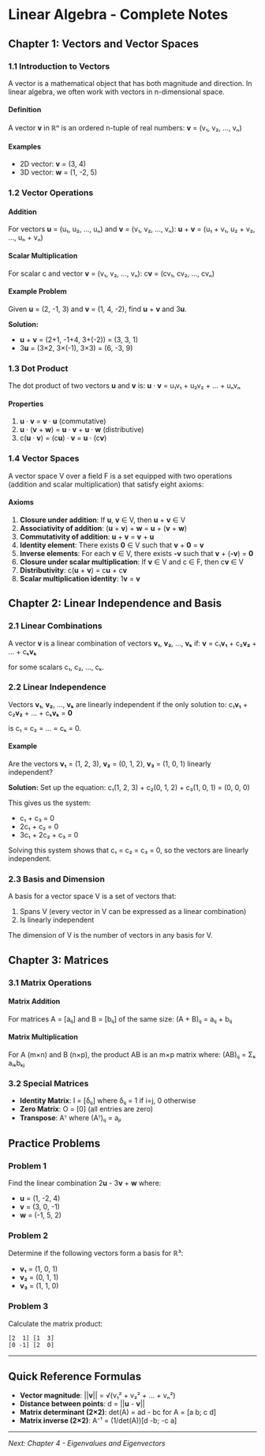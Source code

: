 # Linear Algebra - Complete Notes

## Chapter 1: Vectors and Vector Spaces

### 1.1 Introduction to Vectors

A vector is a mathematical object that has both magnitude and direction. In linear algebra, we often work with vectors in n-dimensional space.

#### Definition
A vector **v** in ℝⁿ is an ordered n-tuple of real numbers:
**v** = (v₁, v₂, ..., vₙ)

#### Examples
- 2D vector: **v** = (3, 4)
- 3D vector: **w** = (1, -2, 5)

### 1.2 Vector Operations

#### Addition
For vectors **u** = (u₁, u₂, ..., uₙ) and **v** = (v₁, v₂, ..., vₙ):
**u** + **v** = (u₁ + v₁, u₂ + v₂, ..., uₙ + vₙ)

#### Scalar Multiplication
For scalar c and vector **v** = (v₁, v₂, ..., vₙ):
c**v** = (cv₁, cv₂, ..., cvₙ)

#### Example Problem
Given **u** = (2, -1, 3) and **v** = (1, 4, -2), find **u** + **v** and 3**u**.

**Solution:**
- **u** + **v** = (2+1, -1+4, 3+(-2)) = (3, 3, 1)
- 3**u** = (3×2, 3×(-1), 3×3) = (6, -3, 9)

### 1.3 Dot Product

The dot product of two vectors **u** and **v** is:
**u** · **v** = u₁v₁ + u₂v₂ + ... + uₙvₙ

#### Properties
1. **u** · **v** = **v** · **u** (commutative)
2. **u** · (**v** + **w**) = **u** · **v** + **u** · **w** (distributive)
3. c(**u** · **v**) = (c**u**) · **v** = **u** · (c**v**)

### 1.4 Vector Spaces

A vector space V over a field F is a set equipped with two operations (addition and scalar multiplication) that satisfy eight axioms:

#### Axioms
1. **Closure under addition**: If **u**, **v** ∈ V, then **u** + **v** ∈ V
2. **Associativity of addition**: (**u** + **v**) + **w** = **u** + (**v** + **w**)
3. **Commutativity of addition**: **u** + **v** = **v** + **u**
4. **Identity element**: There exists **0** ∈ V such that **v** + **0** = **v**
5. **Inverse elements**: For each **v** ∈ V, there exists **-v** such that **v** + (**-v**) = **0**
6. **Closure under scalar multiplication**: If **v** ∈ V and c ∈ F, then c**v** ∈ V
7. **Distributivity**: c(**u** + **v**) = c**u** + c**v**
8. **Scalar multiplication identity**: 1**v** = **v**

## Chapter 2: Linear Independence and Basis

### 2.1 Linear Combinations

A vector **v** is a linear combination of vectors **v₁**, **v₂**, ..., **vₖ** if:
**v** = c₁**v₁** + c₂**v₂** + ... + cₖ**vₖ**

for some scalars c₁, c₂, ..., cₖ.

### 2.2 Linear Independence

Vectors **v₁**, **v₂**, ..., **vₖ** are linearly independent if the only solution to:
c₁**v₁** + c₂**v₂** + ... + cₖ**vₖ** = **0**

is c₁ = c₂ = ... = cₖ = 0.

#### Example
Are the vectors **v₁** = (1, 2, 3), **v₂** = (0, 1, 2), **v₃** = (1, 0, 1) linearly independent?

**Solution:**
Set up the equation: c₁(1, 2, 3) + c₂(0, 1, 2) + c₃(1, 0, 1) = (0, 0, 0)

This gives us the system:
- c₁ + c₃ = 0
- 2c₁ + c₂ = 0  
- 3c₁ + 2c₂ + c₃ = 0

Solving this system shows that c₁ = c₂ = c₃ = 0, so the vectors are linearly independent.

### 2.3 Basis and Dimension

A basis for a vector space V is a set of vectors that:
1. Spans V (every vector in V can be expressed as a linear combination)
2. Is linearly independent

The dimension of V is the number of vectors in any basis for V.

## Chapter 3: Matrices

### 3.1 Matrix Operations

#### Matrix Addition
For matrices A = [aᵢⱼ] and B = [bᵢⱼ] of the same size:
(A + B)ᵢⱼ = aᵢⱼ + bᵢⱼ

#### Matrix Multiplication
For A (m×n) and B (n×p), the product AB is an m×p matrix where:
(AB)ᵢⱼ = Σₖ aᵢₖbₖⱼ

### 3.2 Special Matrices

- **Identity Matrix**: I = [δᵢⱼ] where δᵢⱼ = 1 if i=j, 0 otherwise
- **Zero Matrix**: O = [0] (all entries are zero)
- **Transpose**: Aᵀ where (Aᵀ)ᵢⱼ = aⱼᵢ

## Practice Problems

### Problem 1
Find the linear combination 2**u** - 3**v** + **w** where:
- **u** = (1, -2, 4)
- **v** = (3, 0, -1)  
- **w** = (-1, 5, 2)

### Problem 2
Determine if the following vectors form a basis for ℝ³:
- **v₁** = (1, 0, 1)
- **v₂** = (0, 1, 1)
- **v₃** = (1, 1, 0)

### Problem 3
Calculate the matrix product:
```
[2  1] [1  3]
[0 -1] [2  0]
```

---

## Quick Reference Formulas

- **Vector magnitude**: ||**v**|| = √(v₁² + v₂² + ... + vₙ²)
- **Distance between points**: d = ||**u** - **v**||
- **Matrix determinant (2×2)**: det(A) = ad - bc for A = [a b; c d]
- **Matrix inverse (2×2)**: A⁻¹ = (1/det(A))[d -b; -c a]

---

*Next: Chapter 4 - Eigenvalues and Eigenvectors*